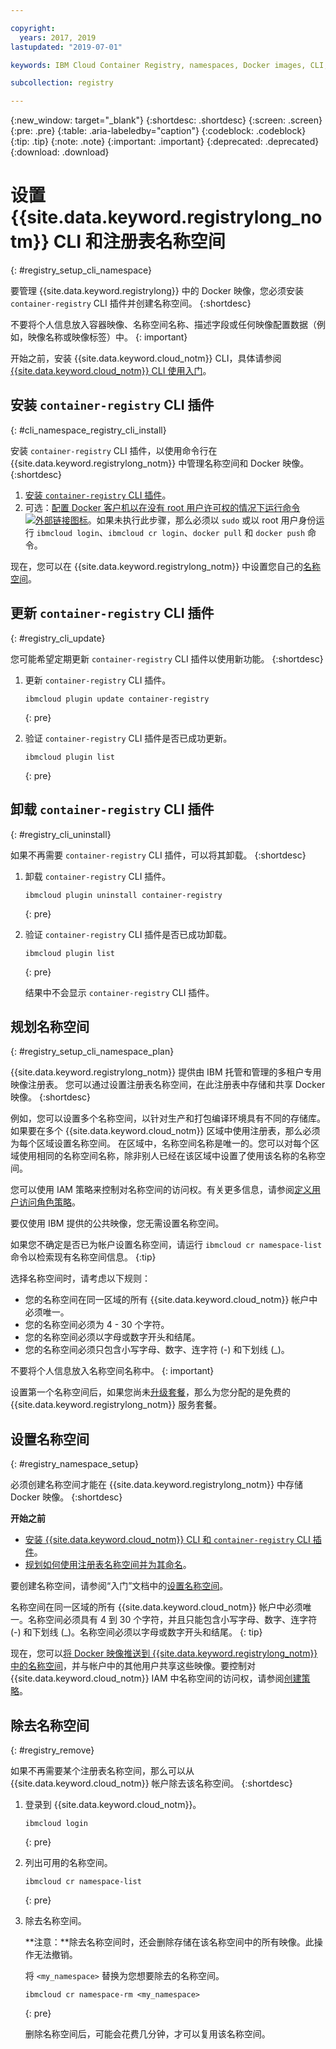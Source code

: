 ```yaml
---

copyright:
  years: 2017, 2019
lastupdated: "2019-07-01"

keywords: IBM Cloud Container Registry, namespaces, Docker images, CLI, commands, installing, registry CLI, removing namespaces, 

subcollection: registry

---
```


{:new_window: target="_blank"}
{:shortdesc: .shortdesc}
{:screen: .screen}
{:pre: .pre}
{:table: .aria-labeledby="caption"}
{:codeblock: .codeblock}
{:tip: .tip}
{:note: .note}
{:important: .important}
{:deprecated: .deprecated}
{:download: .download}

# 设置 {{site.data.keyword.registrylong_notm}} CLI 和注册表名称空间
{: #registry_setup_cli_namespace}

要管理 {{site.data.keyword.registrylong}} 中的 Docker 映像，您必须安装 `container-registry` CLI 插件并创建名称空间。
{:shortdesc}

不要将个人信息放入容器映像、名称空间名称、描述字段或任何映像配置数据（例如，映像名称或映像标签）中。
{: important}

开始之前，安装 {{site.data.keyword.cloud_notm}} CLI，具体请参阅 [{{site.data.keyword.cloud_notm}} CLI 使用入门](/docs/cli?topic=cloud-cli-getting-started)。

## 安装 `container-registry` CLI 插件
{: #cli_namespace_registry_cli_install}

安装 `container-registry` CLI 插件，以使用命令行在 {{site.data.keyword.registrylong_notm}} 中管理名称空间和 Docker 映像。
{:shortdesc}

1. [安装 `container-registry` CLI 插件](/docs/services/Registry?topic=registry-getting-started#gs_registry_cli_install)。
2. 可选：[配置 Docker 客户机以在没有 root 用户许可权的情况下运行命令 ![外部链接图标](../../icons/launch-glyph.svg "外部链接图标")](https://docs.docker.com/install/linux/linux-postinstall/)。如果未执行此步骤，那么必须以 `sudo` 或以 root 用户身份运行 `ibmcloud login`、`ibmcloud cr login`、`docker pull` 和 `docker push` 命令。

现在，您可以在 {{site.data.keyword.registrylong_notm}} 中设置您自己的[名称空间](#registry_namespace_setup)。

## 更新 `container-registry` CLI 插件
{: #registry_cli_update}

您可能希望定期更新 `container-registry` CLI 插件以使用新功能。
{:shortdesc}

1. 更新 `container-registry` CLI 插件。

    ```
    ibmcloud plugin update container-registry
    ```
    {: pre}

2. 验证 `container-registry` CLI 插件是否已成功更新。

    ```
    ibmcloud plugin list
    ```
     {: pre}

## 卸载 `container-registry` CLI 插件
{: #registry_cli_uninstall}

如果不再需要 `container-registry` CLI 插件，可以将其卸载。
{:shortdesc}

1. 卸载 `container-registry` CLI 插件。

    ```
    ibmcloud plugin uninstall container-registry
    ```
    {: pre}

2. 验证 `container-registry` CLI 插件是否已成功卸载。

    ```
    ibmcloud plugin list
    ```
    {: pre}

    结果中不会显示 `container-registry` CLI 插件。

## 规划名称空间
{: #registry_setup_cli_namespace_plan}

{{site.data.keyword.registrylong_notm}} 提供由 IBM 托管和管理的多租户专用映像注册表。
您可以通过设置注册表名称空间，在此注册表中存储和共享 Docker 映像。
{:shortdesc}

例如，您可以设置多个名称空间，以针对生产和打包编译环境具有不同的存储库。
如果要在多个 {{site.data.keyword.cloud_notm}} 区域中使用注册表，那么必须为每个区域设置名称空间。
在区域中，名称空间名称是唯一的。您可以对每个区域使用相同的名称空间名称，除非别人已经在该区域中设置了使用该名称的名称空间。

您可以使用 IAM 策略来控制对名称空间的访问权。有关更多信息，请参阅[定义用户访问角色策略](/docs/services/Registry?topic=registry-user#user)。

要仅使用 IBM 提供的公共映像，您无需设置名称空间。

如果您不确定是否已为帐户设置名称空间，请运行 `ibmcloud cr namespace-list` 命令以检索现有名称空间信息。
{:tip}

选择名称空间时，请考虑以下规则：


- 您的名称空间在同一区域的所有 {{site.data.keyword.cloud_notm}} 帐户中必须唯一。
- 您的名称空间必须为 4 - 30 个字符。
- 您的名称空间必须以字母或数字开头和结尾。
- 您的名称空间必须只包含小写字母、数字、连字符 (-) 和下划线 (_)。

不要将个人信息放入名称空间名称中。
{: important}

设置第一个名称空间后，如果您尚未[升级套餐](/docs/services/Registry?topic=registry-registry_overview#registry_plan_upgrade)，那么为您分配的是免费的 {{site.data.keyword.registrylong_notm}} 服务套餐。

## 设置名称空间
{: #registry_namespace_setup}

必须创建名称空间才能在 {{site.data.keyword.registrylong_notm}} 中存储 Docker 映像。
{:shortdesc}

**开始之前**

- [安装 {{site.data.keyword.cloud_notm}} CLI 和 `container-registry` CLI 插件](/docs/services/Registry?topic=registry-getting-started#gs_registry_cli_install)。
- [规划如何使用注册表名称空间并为其命名](#registry_setup_cli_namespace_plan)。

要创建名称空间，请参阅“入门”文档中的[设置名称空间](/docs/services/Registry?topic=registry-getting-started#gs_registry_namespace_add)。

名称空间在同一区域的所有 {{site.data.keyword.cloud_notm}} 帐户中必须唯一。名称空间必须具有 4 到 30 个字符，并且只能包含小写字母、数字、连字符 (-) 和下划线 (_)。名称空间必须以字母或数字开头和结尾。
{: tip}

现在，您可以[将 Docker 映像推送到 {{site.data.keyword.registrylong_notm}} 中的名称空间](/docs/services/Registry?topic=registry-registry_images_#registry_images_pushing_namespace)，并与帐户中的其他用户共享这些映像。要控制对 {{site.data.keyword.cloud_notm}} IAM 中名称空间的访问权，请参阅[创建策略](/docs/services/Registry?topic=registry-user#create)。

## 除去名称空间
{: #registry_remove}

如果不再需要某个注册表名称空间，那么可以从 {{site.data.keyword.cloud_notm}} 帐户除去该名称空间。
{:shortdesc}

1. 登录到 {{site.data.keyword.cloud_notm}}。

    ```
    ibmcloud login
    ```
    {: pre}

2. 列出可用的名称空间。

    ```
    ibmcloud cr namespace-list
    ```
    {: pre}

3. 除去名称空间。

    **注意：**除去名称空间时，还会删除存储在该名称空间中的所有映像。此操作无法撤销。

    将 `<my_namespace>` 替换为您想要除去的名称空间。

    ```
    ibmcloud cr namespace-rm <my_namespace>
    ```
    {: pre}

    删除名称空间后，可能会花费几分钟，才可以复用该名称空间。

